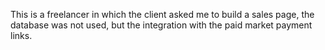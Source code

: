 This is a freelancer in which the client asked me to build a sales page, the database was not used, but the integration with the paid market payment links.
